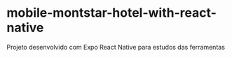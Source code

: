 # mobile-montstar-hotel-with-react-native
Projeto desenvolvido com Expo React Native para estudos das ferramentas
